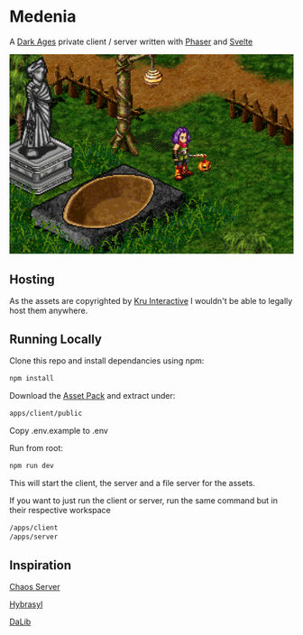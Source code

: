 # Medenia

A [Dark Ages](https://www.darkages.com/index.html) private client / server written with [Phaser](https://github.com/phaserjs/phaser) and [Svelte](https://github.com/sveltejs/svelte)

![screenshot](apps/client/public/preview.png)

## Hosting

As the assets are copyrighted by [Kru Interactive](https://www.kru.com/index.html) I wouldn't be able to legally host them anywhere.

## Running Locally

Clone this repo and install dependancies using npm:

```sh
npm install
```

Download the [Asset Pack](https://drive.google.com/file/d/1ue5v4nGq8I4JKFbq-Ns3dRXlnDWQkp8Y) and extract under:

```sh
apps/client/public
```

Copy .env.example to .env

Run from root:

```sh
npm run dev
```

This will start the client, the server and a file server for the assets.

If you want to just run the client or server, run the same command but in their respective workspace

```sh
/apps/client
/apps/server
```

## Inspiration

[Chaos Server](https://github.com/Sichii/Chaos-Server)

[Hybrasyl](https://github.com/hybrasyl/server)

[DaLib](https://github.com/eriscorp/dalib)
